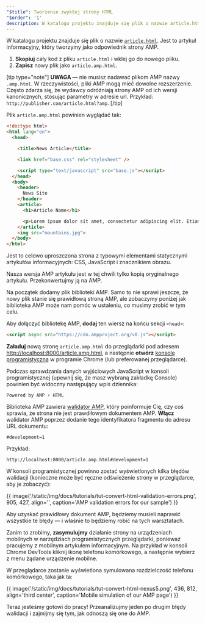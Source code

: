 ```yaml
---
"$title": Tworzenie zwykłej strony HTML
"$order": '1'
description: W katalogu projektu znajduje się plik o nazwie article.html. Jest to artykuł informacyjny, który tworzymy jako odpowiednik AMP...
---
```


W katalogu projektu znajduje się plik o nazwie [`article.html`](https://github.com/googlecodelabs/accelerated-mobile-pages-foundations/blob/master/article.html). Jest to artykuł informacyjny, który tworzymy jako odpowiednik strony AMP.

1. **Skopiuj** cały kod z pliku `article.html` i wklej go do nowego pliku.
2. **Zapisz** nowy plik jako `article.amp.html`.

[tip type="note"] **UWAGA —** nie musisz nadawać plikom AMP nazwy `.amp.html`. W rzeczywistości, pliki AMP mogą mieć dowolne rozszerzenie. Często zdarza się, że wydawcy odróżniają strony AMP od ich wersji kanonicznych, stosując parametry w adresie url. Przykład:  `http://publisher.com/article.html?amp`. [/tip]

Plik `article.amp.html` powinien wyglądać tak:

```html
<!doctype html>
<html lang="en">
  <head>

    <title>News Article</title>

    <link href="base.css" rel="stylesheet" />

    <script type="text/javascript" src="base.js"></script>
  </head>
  <body>
    <header>
      News Site
    </header>
    <article>
      <h1>Article Name</h1>

      <p>Lorem ipsum dolor sit amet, consectetur adipiscing elit. Etiam egestas tortor sapien, non tristique ligula accumsan eu.</p>
    </article>
    <img src="mountains.jpg">
  </body>
</html>
```

Jest to celowo uproszczona strona z typowymi elementami statycznymi artykułów informacyjnych: CSS, JavaScript i znacznikiem obrazu.

Nasza wersja AMP artykułu jest w tej chwili tylko kopią oryginalnego artykułu. Przekonwertujmy ją na AMP.

Na początek dodamy plik biblioteki AMP.  Samo to nie sprawi jeszcze, że nowy plik stanie się prawidłową stroną AMP, ale zobaczymy poniżej jak biblioteka AMP może nam pomóc w ustaleniu, co musimy zrobić w tym celu.

Aby dołączyć bibliotekę AMP, **dodaj** ten wiersz na końcu sekcji `<head>`:

```html
<script async src="https://cdn.ampproject.org/v0.js"></script>
```

**Załaduj** nową stronę `article.amp.html` do przeglądarki pod adresem [http://localhost:8000/article.amp.html](http://localhost:8000/article.amp.html), a następnie **otwórz** [konsolę programistyczną](https://developer.chrome.com/devtools/docs/console) w programie Chrome (lub preferowanej przeglądarce).

Podczas sprawdzania danych wyjściowych JavaScript w konsoli programistycznej (upewnij się, że masz wybraną zakładkę Console) powinien być widoczny następujący wpis dziennika:

```text
Powered by AMP ⚡ HTML
```

Biblioteka AMP zawiera [walidator AMP](../../../../documentation/guides-and-tutorials/learn/validation-workflow/validate_amp.md), który poinformuje Cię, czy coś sprawia, że strona nie jest prawdiłowym dokumentem AMP. **Włącz** walidator AMP poprzez dodanie tego identyfikatora fragmentu do adresu URL dokumentu:

```text
#development=1
```

Przykład:

```text
http://localhost:8000/article.amp.html#development=1
```

W konsoli programistycznej powinno zostać wyświetlonych kilka błędów walidacji (konieczne może być ręczne odświeżenie strony w przeglądarce, aby je zobaczyć):

{{ image('/static/img/docs/tutorials/tut-convert-html-validation-errors.png', 905, 427, align='', caption='AMP validation errors for our sample') }}

Aby uzyskać prawidłowy dokument AMP, będziemy musieli naprawić wszystkie te błędy — i właśnie to będziemy robić na tych warsztatach.

Zanim to zrobimy, **zasymulujmy** działanie strony na urządzeniach mobilnych w narzędziach programistycznych przeglądarki, ponieważ pracujemy z mobilnym artykułem informacyjnym. Na przykład w konsoli Chrome DevTools kliknij ikonę telefonu komórkowego, a następnie wybierz z menu żądane urządzenie mobilne.

W przeglądarce zostanie wyświetlona symulowana rozdzielczość telefonu komórkowego, taka jak ta:

{{ image('/static/img/docs/tutorials/tut-convert-html-nexus5.png', 436, 812, align='third center', caption='Mobile simulation of our AMP page') }}

Teraz jesteśmy gotowi do pracy! Przeanalizujmy jeden po drugim błędy walidacji i zajmijmy się tym, jak odnoszą się one do AMP.
